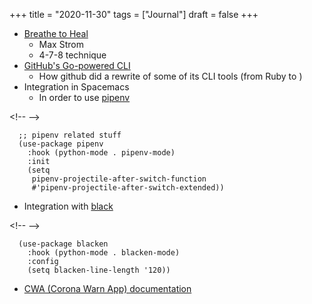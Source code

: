 +++
title = "2020-11-30"
tags = ["Journal"]
draft = false
+++

-   [Breathe to Heal](https://www.youtube.com/watch?v=4Lb5L-VEm34&feature=youtu.be)
    -   Max Strom
    -   4-7-8 technique
-   [GitHub's Go-powered CLI](https://changelog.com/gotime/153)
    -   How github did a rewrite of some of its CLI tools (from Ruby to )
-   Integration in Spacemacs
    -   In order to use [pipenv](https://pypi.org/project/pipenv/)

<div class="html">

&lt;!-- --&gt;

</div>

```text
  ;; pipenv related stuff
  (use-package pipenv
    :hook (python-mode . pipenv-mode)
    :init
    (setq
     pipenv-projectile-after-switch-function
     #'pipenv-projectile-after-switch-extended))
```

-   Integration with [black](https://github.com/psf/black)

<div class="html">

&lt;!-- --&gt;

</div>

```text
  (use-package blacken
    :hook (python-mode . blacken-mode)
    :config
    (setq blacken-line-length '120))
```

-   [CWA (Corona Warn App) documentation](https://github.com/corona-warn-app/cwa-documentation)